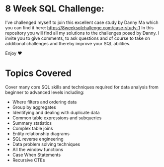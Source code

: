 
# 8 Week SQL Challenge:


I’ve challenged myself to join this excellent case study by Danny Ma which you can find it here:
https://8weeksqlchallenge.com/case-study-1 
In this repository you will find all my solutions to the challenges posed by Danny.
I invite you to give comments, to ask questions and of course to take on additional challenges and thereby improve your SQL abilities.

Enjoy ❤️


# Topics Covered
Cover many core SQL skills and techniques required for data analysis from beginner to advanced levels including:

- Where filters and ordering data
- Group by aggregates
- Identifying and dealing with duplicate data
- Common table expressions and subqueries
- Summary statistics
- Complex table joins
- Entity relationship diagrams
- SQL reverse engineering
- Data problem solving techniques
- All the window functions
- Case When Statements
- Recursive CTEs

